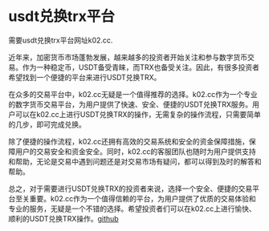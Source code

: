 # usdt兑换trx平台

需要usdt兑换trx平台网址k02.cc.

近年来，加密货币市场蓬勃发展，越来越多的投资者开始关注和参与数字货币交易。作为一种稳定币，USDT备受青睐，而TRX也备受关注。因此，有很多投资者希望找到一个便捷的平台来进行USDT兑换TRX。

在众多的交易平台中，k02.cc无疑是一个值得推荐的选择。k02.cc作为一个专业的数字货币交易平台，为用户提供了快速、安全、便捷的USDT兑换TRX服务。用户可以在k02.cc上进行USDT兑换TRX的操作，无需复杂的操作流程，只需要简单的几步，即可完成兑换。

除了便捷的操作流程，k02.cc还拥有高效的交易系统和安全的资金保障措施，保障用户的交易安全和资金安全。同时，k02.cc的客服团队也随时为用户提供支持和帮助，无论是交易中遇到问题还是对交易市场有疑问，都可以得到及时的解答和帮助。

总之，对于需要进行USDT兑换TRX的投资者来说，选择一个安全、便捷的交易平台至关重要。k02.cc作为一个值得信赖的平台，为用户提供了优质的交易体验和专业的服务，无疑是一个不错的选择。希望投资者们可以在k02.cc上进行愉快、顺利的USDT兑换TRX操作。[github](https://github.com)